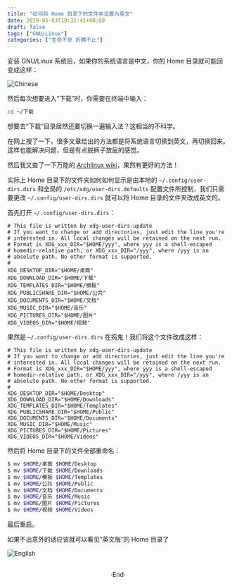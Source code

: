 ```yaml
---
title: "如何将 Home 目录下的文件夹设置为英文"
date: 2019-05-03T10:35:41+08:00
draft: false
tags: ["GNU/Linux"]
categories: ["生命不息 折腾不止"]
---
```

<!-- 
![](https://mogeko.github.io/blog-images/r/060/)
<span class="spoiler" ></span>
&emsp;&emsp;
 -->

安装 GNU/Linux 系统后，如果你的系统语言是中文，你的 Home 目录就可能回变成这样：

![Chinese](https://mogeko.github.io/blog-images/r/060/cn-mode.png)

然后每次想要进入“下载”时，你需要在终端中输入：

```bash
cd ~/下载
```

想要去“下载”目录居然还要切换一遍输入法？这相当的不科学。

在网上搜了一下，很多文章给出的方法都是将系统语言切换到英文，再切换回来。这样也能解决问题，但是有点脱裤子放屁的感觉。

然后我又查了一下万能的 [Archlinux wiki](https://wiki.archlinux.org/index.php/XDG_user_directories_(%E7%AE%80%E4%BD%93%E4%B8%AD%E6%96%87))，果然有更好的方法！

实际上 Home 目录下的文件夹如何如何显示是由本地的 `~/.config/user-dirs.dirs` 和全局的 `/etc/xdg/user-dirs.defaults` 配置文件所控制，我们只需要更改 `~/.config/user-dirs.dirs`  就可以将 Home 目录的文件夹改成英文的。

首先打开 `~/.config/user-dirs.dirs`：

```dirs
# This file is written by xdg-user-dirs-update
# If you want to change or add directories, just edit the line you're
# interested in. All local changes will be retained on the next run.
# Format is XDG_xxx_DIR="$HOME/yyy", where yyy is a shell-escaped
# homedir-relative path, or XDG_xxx_DIR="/yyy", where /yyy is an
# absolute path. No other format is supported.
# 
XDG_DESKTOP_DIR="$HOME/桌面"
XDG_DOWNLOAD_DIR="$HOME/下载"
XDG_TEMPLATES_DIR="$HOME/模板"
XDG_PUBLICSHARE_DIR="$HOME/公共"
XDG_DOCUMENTS_DIR="$HOME/文档"
XDG_MUSIC_DIR="$HOME/音乐"
XDG_PICTURES_DIR="$HOME/图片"
XDG_VIDEOS_DIR="$HOME/视频"
```

果然是 `~/.config/user-dirs.dirs` 在捣鬼！我们将这个文件改成这样：

```dirs
# This file is written by xdg-user-dirs-update
# If you want to change or add directories, just edit the line you're
# interested in. All local changes will be retained on the next run.
# Format is XDG_xxx_DIR="$HOME/yyy", where yyy is a shell-escaped
# homedir-relative path, or XDG_xxx_DIR="/yyy", where /yyy is an
# absolute path. No other format is supported.
# 
XDG_DESKTOP_DIR="$HOME/Desktop"
XDG_DOWNLOAD_DIR="$HOME/Downloads"
XDG_TEMPLATES_DIR="$HOME/Templates"
XDG_PUBLICSHARE_DIR="$HOME/Public"
XDG_DOCUMENTS_DIR="$HOME/Documents"
XDG_MUSIC_DIR="$HOME/Music"
XDG_PICTURES_DIR="$HOME/Pictures"
XDG_VIDEOS_DIR="$HOME/Videos"
```

然后将 Home 目录下的文件全部重命名：

```bash
$ mv $HOME/桌面 $HOME/Desktop
$ mv $HOME/下载 $HOME/Downloads
$ mv $HOME/模板 $HOME/Templates
$ mv $HOME/公共 $HOME/Public
$ mv $HOME/文档 $HOME/Documents
$ mv $HOME/音乐 $HOME/Music
$ mv $HOME/图片 $HOME/Pictures
$ mv $HOME/视频 $HOME/Videos
```

最后重启。

如果不出意外的话应该就可以看见“英文版”的 Home 目录了

![English](https://mogeko.github.io/blog-images/r/060/en-mode.png)



<br>

<center>  ·End·  </center>